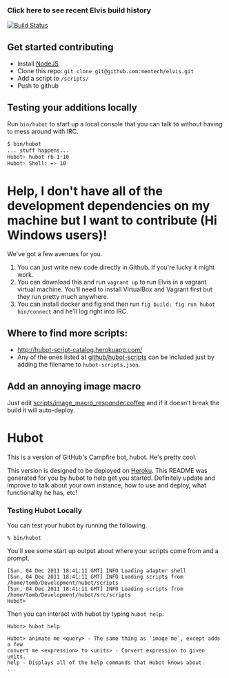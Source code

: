### Click here to see recent Elvis build history
[![Build Status](https://travis-ci.org/memtech/elvis.svg?branch=master)](https://travis-ci.org/memtech/elvis)

## Get started contributing
* Install [NodeJS](http://nodejs.org/)
* Clone this repo: `git clone git@github.com:memtech/elvis.git`
* Add a script to `/scripts/`
* Push to github

## Testing your additions locally
Run `bin/hubot` to start up a local console that you can talk to without having to mess around with IRC.

```sh
$ bin/hubot
... stuff happens...
Hubot> hubot rb 1*10
Hubot> Shell: => 10
```

# Help, I don't have all of the development dependencies on my machine but I want to contribute (Hi Windows users)!

We've got a few avenues for you.
1) You can just write new code directly in Github.  If you're lucky it might work.
2) You can download this and run `vagrant up` to run Elvis in a vagrant virtual machine.  You'll need to install VirtualBox and Vagrant first but they run pretty much anywhere.
3) You can install docker and fig and then run `fig build; fig run hubot bin/connect` and he'll log right into IRC.


## Where to find more scripts:
* http://hubot-script-catalog.herokuapp.com/
* Any of the ones listed at [github/hubot-scripts](https://github.com/github/hubot-scripts) can be included just by adding the filename to `hubot-scripts.json`.

## Add an annoying image macro
  Just edit [scripts/image_macro_responder.coffee](scripts/image_macro_responder.coffee) and if it doesn't break the build it will auto-deploy.

# Hubot

This is a version of GitHub's Campfire bot, hubot. He's pretty cool.

This version is designed to be deployed on [Heroku][heroku]. This README was generated for you by hubot to help get you started. Definitely update and improve to talk about your own instance, how to use and deploy, what functionality he has, etc!

[heroku]: http://www.heroku.com

### Testing Hubot Locally

You can test your hubot by running the following.

    % bin/hubot

You'll see some start up output about where your scripts come from and a
prompt.

    [Sun, 04 Dec 2011 18:41:11 GMT] INFO Loading adapter shell
    [Sun, 04 Dec 2011 18:41:11 GMT] INFO Loading scripts from /home/tomb/Development/hubot/scripts
    [Sun, 04 Dec 2011 18:41:11 GMT] INFO Loading scripts from /home/tomb/Development/hubot/src/scripts
    Hubot>

Then you can interact with hubot by typing `hubot help`.

    Hubot> hubot help

    Hubot> animate me <query> - The same thing as `image me`, except adds a few
    convert me <expression> to <units> - Convert expression to given units.
    help - Displays all of the help commands that Hubot knows about.
    ...
